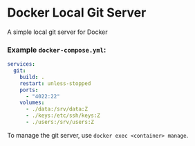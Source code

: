 # Docker Local Git Server

A simple local git server for Docker

### Example `docker-compose.yml`:
```yml
services:
  git:
    build: .
    restart: unless-stopped
    ports:
      - "4022:22"
    volumes:
      - ./data:/srv/data:Z
      - ./keys:/etc/ssh/keys:Z
      - ./users:/srv/users:Z
```

To manage the git server, use `docker exec <container> manage`.
